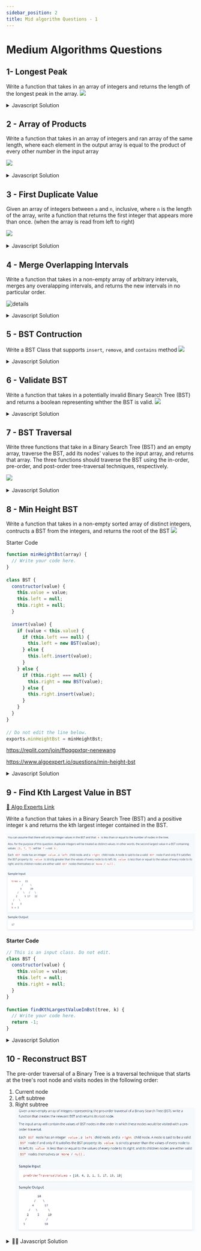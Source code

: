 ```yaml
---
sidebar_position: 2
title: Mid algorithm Questions - 1
---
```


# Medium Algorithms Questions


## 1- Longest Peak
Write a function that takes in an array of integers and returns the length of
the longest peak in the array.
![](/img/2022-04-18-18-22-04.png)

<details>
<summary>
 Javascript Solution
</summary>

As you can see you first fit the the peak, and then start extending the peak
sides (That's whjy it starts from the left to the right. which goes increasing
or decreasing)

![](/img/2022-04-18-17-17-44.png)
<div>


```javascript
function longestPeak(array) {
    let longestPeakLength = 0;
    let i = 1;

    while (i < array.length - 1) {
        const isPeak = array[i - 1] < array[i] && array[i + 1] < array[i];
        if (!isPeak) {
            i++;
            continue;
        }

        let leftIdx = i - 2;
        while (leftIdx >= 0 && array[leftIdx] < array[leftIdx + 1]) {
            leftIdx--;
        }

        let rightIdx = i + 2;
        while (rightIdx < array.length && array[rightIdx] < array[rightIdx - 1]) {
            rightIdx++;
        }

         const currentLongest = rightIdx - leftIdx - 1;
        longestPeakLength = Math.max(currentLongest, longestPeakLength);
        i = rightIdx;

    }

    return longestPeakLength;

}

```
</div>
</details>




## 2 - Array of Products
Write a function that takes in an array of integers and ran array of the same
length, where each element in the output array is equal to the product of every
other number in the input array

![](/img/2022-04-18-17-28-38.png)
<details>
<summary>
 Javascript Solution
</summary>

<div>

![](/img/2022-04-18-17-51-44.png)

SO this solution is actually very simple, a nested loop with a ignore case if
the i = j so it skips multiplying tiself. 


```javascript

function arrayOfProducts(array) {
    const products = [];

    for (let i = 0; i < array.length; i++) {
        let runningProduct = 1;
        for (let j = 0; j < array.length; j++) {
            if(i!==j){
                runningProduct *= array[j];
            }
            products[i] = runningProduct;
        }
    }
    return products;
}
// Do not edit the line below.
exports.arrayOfProducts = arrayOfProducts;

```

The o(n) solution is a little more interesting, this one 
o(n) solution bases on the following clue: we can get all the multiplication in
the right and the multiplications of all the values in the left we can get the
multiplication of all the values except for the one there:

![](/img/2022-04-18-18-10-10.png)

```javascript
function arrayOfProducts(array){
    const products = new Array(array.length).fill(1);

    let leftRunningProduct = 1;
    for(let i=0; i<array.length; i++){
        products[i] = leftRunningProduct;
        leftRunningProduct *= array[i];
    }

    let rightRunningProduct = 1;
    for(let i=array.length -1 ; i>=0;i--){
        products[i] *= rightRunningProduct;
        rightRunningProduct *= array[i];
    }

    return products;

}
```
</div>
</details>



## 3 - First Duplicate Value
Given an array of integers between `a` and `n`, inclusive, where `n` is the
length of the array, write a function that returns the first integer that
appears more than once. (when the array is read from left to right)

![](/img/2022-04-18-18-21-15.png)
<details>
<summary>
 Javascript Solution
</summary>

<div>
This happens because you can understand exclusivelly that the array perfectly matches the size of the a to n condition where the values cannot be larger than the array size.
Therefore you can use that property to maximize the effeciency.

![](/img/2022-04-18-18-33-30.png)

```javascript
function firstDuplicateValue(array) {
    for (const value of array) {
        const absValue = Math.abs(value);
        if (array[absValue - 1] < 0) return absValue;
        array[absValue - 1] *= -1;

    }
    return -1;
}

```
</div>
</details>


## 4 - Merge Overlapping Intervals

Write a function that takes in a non-empty array of arbitrary intervals, merges
any overalapping intervals, and returns the new intervals in no particular order.

![details](/img/2022-04-18-18-36-02.png)
<details>
<summary>
 Javascript Solution
</summary>

<div>

![](/img/2022-04-18-18-48-33.png)

You can see how the first interval always goes on the merge list, since her
values can be modiyied given that it is an array.

```javascript
function mergeOverlappingIntervals(intervals) {
    const sortedIntervals = intervals.sort((a, b) => a[0] - b[0]);

    const mergedIntervals = [];
    let currentInterval = sortedIntervals[0];
    mergedIntervals.push(currentInterval);

    for (const nextInterval of sortedIntervals) {
        const [_, currentIntervalEnd] = currentInterval;
        const [nextIntervalStart, nextIntervalEnd] = nextInterval;

        if(currentIntervalEnd >= nextIntervalStart) currentInterval[1] = Math.max(currentIntervalEnd, nextIntervalEnd)
        else{
            currentInterval = nextInterval;
            mergedIntervals.push(currentInterval);
        }
    }
    return mergedIntervals;
}

```
</div>
</details>


## 5 - BST Contruction
Write a BST Class that supports `insert`, `remove`, and `contains` method
![](/img/2022-04-18-18-53-45.png)
<details>
<summary>
 Javascript Solution
</summary>

<div>

- You can observe how the first insertion recursively calls itself if it finds
there is a value
- Also how the contains values checks right and left and returns false, only
  when it is null. It is optimized for binary search.
- 

```javascript
class BST {
    constructor(value) {
        this.value = value;
        this.left = null;
        this.right = null;
    }

    insert(value) {
        // Write your code here.
        // Do not edit the return statement of this method.
        if (value < this.value) {
            if (this.left === null) {
                this.left = new BST(value);
            } else {
                this.left.insert(value);
            }
        } else {
            if (this.right === null) {
                this.right = new BST(value);
            } else {
                this.right.insert(value);
            }
        }


        return this;
    }

    contains(value) {
        // Write your code here.
        if (value < this.value) {
            if (this.left === null) {
                return false;
            } else {
                return this.left.contains(value);
            }
        } else if (value > this.value) {
            if (this.right === null) {
                return false;
            } else {
                return this.right.contains(value);
            }
        } else {
            return (true);
        }
    }

    remove(value, parent = null) {
        if (value < this.value) {
            if (this.left !== null) {
                this.left.remove(value, this);
            }
        } else if (value > this.value) {
            if (this.right !== null) {
                this.right.remove(value, this);
            }
        } else {
            if (this.left !== null && this.right !== null) {
                this.value = this.right.getMinValue();
                this.right.remove(this.value, this);
            } else if (parent === null) {
                if (this.left !== null) {
                    this.value = this.left.value;
                    this.right = this.left.right;
                    this.left = this.left.left;
                } else if (this.right !== null) {
                    this.value = this.right.value;
                    this.left = this.right.left;
                    this.right = this.right.right;
                } else {
                    
                }
            } else if (parent.left === this) {
                parent.left = this.left !== null ? this.left : this.right;
            } else if (parent.right === this) {
                parent.right = this.left !== null ? this.left : this.right;
            }
        }
        return this;
    }

    getMinValue() {
        if (this.left == null) {
            return this.value;
        } else {
            return this.left.getMinValue();
        }
    }
}

// Do not edit the line below.
exports.BST = BST;

```
</div>
</details>

## 6 - Validate BST
Write a function that takes in a potentially invalid Binary Search Tree (BST)
and returns a boolean representing whther the BST is valid.
![](/img/2022-04-19-01-51-02.png)
<details>
<summary>
 Javascript Solution
</summary>

<div>

This is just about keep evaluating down the tree
![](/img/2022-04-19-01-55-00.png)

```javascript
class BST {
    constructor(value) {
        this.value = value;
        this.left = null;
        this.right = null;
    }
}

function validateBst(tree) {
    // Write your code here.
    return validateBstHelper(tree, -Infinity, Infinity);
}


function validateBstHelper(tree, minValue, maxValue) {
    if (tree === null) return true;
    if (tree.value < minValue || tree.value >= maxValue) return false;
    const leftIsValid = validateBstHelper(tree.left, minValue, tree.value);
    return leftIsValid && validateBstHelper(tree.right, tree.value, maxValue);


}
```
</div>
</details>



## 7 - BST Traversal
Write three functions that take in a Binary Search Tree (BST) and an empty
array, traverse the BST, add its nodes' values to the input array, and returns
that array. The three functions should traverse the BST using the in-order,
pre-order, and post-order tree-traversal techniques, respectively.

![](/img/2022-04-19-01-58-34.png)
<details>
<summary>
 Javascript Solution
</summary>

<div>

You can see here how the pre, post, in order traversals affect them.
![](/img/2022-04-19-02-02-45.png)


```javascript
function inOrderTraverse(tree, array) {
    // Write your code here.
    if (tree !== null) {
        inOrderTraverse(tree.left, array);
        array.push(tree.value);
        inOrderTraverse(tree.right, array);
    }
    return array;

}

function preOrderTraverse(tree, array) {
    // Write your code here.
    if (tree !== null) {
        array.push(tree.value);
        preOrderTraverse(tree.left, array);
        preOrderTraverse(tree.right, array);

    }
    return array;
}

function postOrderTraverse(tree, array) {
    // Write your code here.
    if (tree !== null) {
        postOrderTraverse(tree.left, array);
        postOrderTraverse(tree.right, array);
        array.push(tree.value);
    }
    return array;
}
```
</div>
</details>

## 8 - Min Height BST
Write a function that takes in a non-empty sorted array of distinct integers,
contructs a BST from the integers, and returns the root of the BST
![](/img/2022-04-20-22-58-09.png)

Starter Code

```javascript
function minHeightBst(array) {
  // Write your code here.
}

class BST {
  constructor(value) {
    this.value = value;
    this.left = null;
    this.right = null;
  }

  insert(value) {
    if (value < this.value) {
      if (this.left === null) {
        this.left = new BST(value);
      } else {
        this.left.insert(value);
      }
    } else {
      if (this.right === null) {
        this.right = new BST(value);
      } else {
        this.right.insert(value);
      }
    }
  }
}

// Do not edit the line below.
exports.minHeightBst = minHeightBst;


```

https://replit.com/join/ffpqgpxtqr-nenewang

https://www.algoexpert.io/questions/min-height-bst



<details>
<summary>
 Javascript Solution
</summary>
<div>

<iframe width="380" height="420" src="https://www.youtube.com/embed/FM3KSLJb1BY" title="YouTube video player" frameborder="0" allow="accelerometer; autoplay; clipboard-write; encrypted-media; gyroscope; picture-in-picture" allowfullscreen="true"></iframe>


```javascript
function minHeightBst(array) {
    // Write your code here.
    return constructMinHeightBst(array, null, 0, array.length - 1);
}

function constructMinHeightBst(array, bst, startIdx, endIdx) {
    if (endIdx < startIdx) return;
    const midIdx = Math.floor((startIdx + endIdx) / 2);
    const valueToAdd = array[midIdx];
    if (bst === null) {
        bst = new BST(valueToAdd);
    } else {
        bst.insert(valueToAdd);
    }

    constructMinHeightBst(array, bst, startIdx, midIdx - 1);
    constructMinHeightBst(array, bst, midIdx + 1, endIdx);
    return bst;
}

class BST {
  constructor(value) {
    this.value = value;
    this.left = null;
    this.right = null;
  }

  insert(value) {
    if (value < this.value) {
      if (this.left === null) {
        this.left = new BST(value);
      } else {
        this.left.insert(value);
      }
    } else {
      if (this.right === null) {
        this.right = new BST(value);
      } else {
        this.right.insert(value);
      }
    }
  }
}

```
</div>
</details>


## 9 - Find Kth Largest Value in BST

[👀 Algo Experts Link](https://www.algoexpert.io/questions/Find%20Kth%20Largest%20Value%20In%20BST)

Write a function that takes in a Binary Search Tree (BST) and a positive integer `k` and returns the kth largest integer contained in the BST.

![](../../static/img/2022-05-06-15-41-20.png)

**Starter Code**
```js
// This is an input class. Do not edit.
class BST {
  constructor(value) {
    this.value = value;
    this.left = null;
    this.right = null;
  }
}

function findKthLargestValueInBst(tree, k) {
  // Write your code here.
  return -1;
}


```


<details>
<summary>
 Javascript Solution
</summary>

![](../../static/img/2022-06-12-01-07-11.png)

<div>

<iframe width="380" height="420" src="https://www.youtube.com/embed/iG2ggO7S664" title="YouTube video player" frameborder="0" allow="accelerometer; autoplay; clipboard-write; encrypted-media; gyroscope; picture-in-picture" allowfullscreen="true"></iframe>


```javascript
// This is an input class. Do not edit.
class BST {
  constructor(value) {
    this.value = value;
    this.left = null;
    this.right = null;
  }
}

function findKthLargestValueInBst(tree, k) {
    const sortedNodeValues = [];
    inOrderTraverse(tree, sortedNodeValues);
    return sortedNodeValues[sortedNodeValues.length - k];
}

function inOrderTraverse(node, sortedTreeValues){
    if(node === null) return;
    inOrderTraverse(node.left, sortedTreeValues);
    sortedTreeValues.push(node.value);
    inOrderTraverse(node.right, sortedTreeValues);
    
}


```
</div>
</details>


## 10 -  Reconstruct BST
The pre-order traversal of a Binary Tree is a traversal technique that starts at the tree's root node and visits nodes in the following order:

1. Current node
2. Left subtree
3. Right subtree
![](../../static/img/2022-05-06-15-44-28.png)


<details>
<summary>
 👨‍🔬 Javascript Solution
</summary>

<div>

<iframe width="380" height="420" src="https://www.youtube.com/embed/FM3KSLJb1BY" title="YouTube video player" frameborder="0" allow="accelerometer; autoplay; clipboard-write; encrypted-media; gyroscope; picture-in-picture" allowfullscreen="true"></iframe>

```javascript
// This is an input class. Do not edit.
class BST {
  constructor(value) {
    this.value = value;
    this.left = null;
    this.right = null;
  }
}

function findKthLargestValueInBst(tree, k) {
    const sortedNodeValues = [];
    inOrderTraverse(tree, sortedNodeValues);
    return sortedNodeValues[sortedNodeValues.length - k];
}

function inOrderTraverse(node, sortedTreeValues){
    if(node === null) return;
    inOrderTraverse(node.left, sortedTreeValues);
    sortedTreeValues.push(node.value);
    inOrderTraverse(node.right, sortedTreeValues);
    
}
```
</div>
</details>







